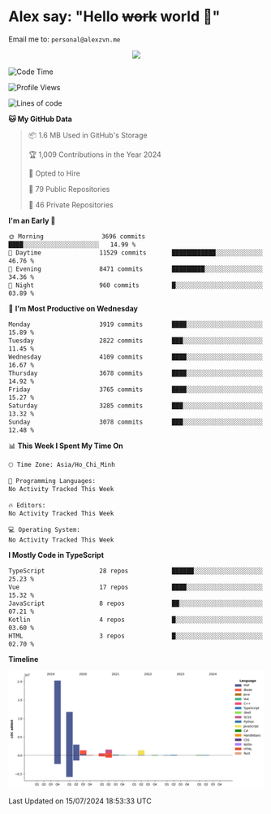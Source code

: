 # Alex say: "Hello ~~work~~ world 🐾"
Email me to: `personal@alexzvn.me`


<p align=center>
  <a href="https://skillicons.dev">
    <img src="https://skillicons.dev/icons?i=ts,js,php,nodejs,bun,vue,nuxt,react,svelte,tauri,laravel,rust,mongodb,docker,electron,redis,rabbitmq,tailwind,git,cloudflare,elysia,mysql,nginx,rollupjs,sentry,ubuntu,yarn,html,css,vite" />
  </a>
</p>

<!--START_SECTION:waka-->
![Code Time](http://img.shields.io/badge/Code%20Time-1%2C066%20hrs%2055%20mins-blue)

![Profile Views](http://img.shields.io/badge/Profile%20Views-0-blue)

![Lines of code](https://img.shields.io/badge/From%20Hello%20World%20I%27ve%20Written-40.5%20million%20lines%20of%20code-blue)

**🐱 My GitHub Data** 

> 📦 1.6 MB Used in GitHub's Storage 
 > 
> 🏆 1,009 Contributions in the Year 2024
 > 
> 💼 Opted to Hire
 > 
> 📜 79 Public Repositories 
 > 
> 🔑 46 Private Repositories 
 > 
**I'm an Early 🐤** 

```text
🌞 Morning                3696 commits        ████░░░░░░░░░░░░░░░░░░░░░   14.99 % 
🌆 Daytime                11529 commits       ████████████░░░░░░░░░░░░░   46.76 % 
🌃 Evening                8471 commits        █████████░░░░░░░░░░░░░░░░   34.36 % 
🌙 Night                  960 commits         █░░░░░░░░░░░░░░░░░░░░░░░░   03.89 % 
```
📅 **I'm Most Productive on Wednesday** 

```text
Monday                   3919 commits        ████░░░░░░░░░░░░░░░░░░░░░   15.89 % 
Tuesday                  2822 commits        ███░░░░░░░░░░░░░░░░░░░░░░   11.45 % 
Wednesday                4109 commits        ████░░░░░░░░░░░░░░░░░░░░░   16.67 % 
Thursday                 3678 commits        ████░░░░░░░░░░░░░░░░░░░░░   14.92 % 
Friday                   3765 commits        ████░░░░░░░░░░░░░░░░░░░░░   15.27 % 
Saturday                 3285 commits        ███░░░░░░░░░░░░░░░░░░░░░░   13.32 % 
Sunday                   3078 commits        ███░░░░░░░░░░░░░░░░░░░░░░   12.48 % 
```


📊 **This Week I Spent My Time On** 

```text
🕑︎ Time Zone: Asia/Ho_Chi_Minh

💬 Programming Languages: 
No Activity Tracked This Week

🔥 Editors: 
No Activity Tracked This Week

💻 Operating System: 
No Activity Tracked This Week
```

**I Mostly Code in TypeScript** 

```text
TypeScript               28 repos            ██████░░░░░░░░░░░░░░░░░░░   25.23 % 
Vue                      17 repos            ████░░░░░░░░░░░░░░░░░░░░░   15.32 % 
JavaScript               8 repos             ██░░░░░░░░░░░░░░░░░░░░░░░   07.21 % 
Kotlin                   4 repos             █░░░░░░░░░░░░░░░░░░░░░░░░   03.60 % 
HTML                     3 repos             █░░░░░░░░░░░░░░░░░░░░░░░░   02.70 % 
```



**Timeline**

![Lines of Code chart](https://raw.githubusercontent.com/alexzvn/alexzvn/main/assets/bar_graph.png)


 Last Updated on 15/07/2024 18:53:33 UTC
<!--END_SECTION:waka-->
